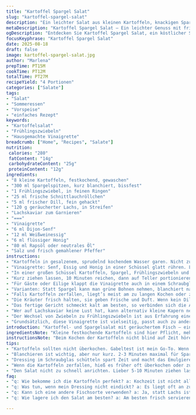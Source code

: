 ```yaml
---
title: "Kartoffel Spargel Salat"
slug: "kartoffel-spargel-salat"
description: "Ein leichter Salat aus kleinen Kartoffeln, knackigen Spargelspitzen und geräucherter Forelle, verfeinert mit frischen Kräutern und einer hausgemachten Senf-Honig-Vinaigrette. Die Kartoffeln werden vorgekocht und in Viertel geschnitten, damit sie die Aromen gut aufnehmen. Statt roten Zwiebeln nutze ich hier milde Frühlingszwiebeln, für einen weniger scharfen Geschmack. Die Forelle wird durch geräucherten Lachs ersetzt, eine schöne Variation mit feinem Aroma. Die Vinaigrette arbeitet mit Weißweinessig, Dijon-Senf und etwas Honig – kann gut mit Zitronensaft ergänzt werden, wenn es frischer sein soll. So bleiben Textur und Geschmack abwechslungsreich und der Salat eignet sich hervorragend als Vorspeise oder leichter Lunch."
metaDescription: "Kartoffel Spargel Salat – Ein leichter Genuss mit frischen Kräutern und geräuchertem Lachs, perfekt für Vorspeisen oder als Lunch."
ogDescription: "Entdecken Sie Kartoffel Spargel Salat, ein köstlicher Salat mit knackigen Spargelspitzen und geräuchertem Lachs – ideal für jeden Anlass."
focusKeyphrase: "Kartoffel Spargel Salat"
date: 2025-08-18
draft: false
image: kartoffel-spargel-salat.jpg
author: "Marlena"
prepTime: PT15M
cookTime: PT12M
totalTime: PT27M
recipeYield: "4 Portionen"
categories: ["Salate"]
tags:
- "Salat"
- "Sommeressen"
- "Vorspeise"
- "einfaches Rezept"
keywords:
- "Kartoffelsalat"
- "Frühlingszwiebeln"
- "Hausgemachte Vinaigrette"
breadcrumb: ["Home", "Recipes", "Salate"]
nutrition: 
 calories: "280"
 fatContent: "14g"
 carbohydrateContent: "25g"
 proteinContent: "12g"
ingredients:
- "8 kleine Kartoffeln, festkochend, gewaschen"
- "300 ml Spargelspitzen, kurz blanchiert, bissfest"
- "1 Frühlingszwiebel, in feinen Ringen"
- "25 ml frische Schnittlauchröllchen"
- "5 ml frischer Dill, fein gehackt"
- "120 g geräucherter Lachs, in Streifen"
- "Lachskaviar zum Garnieren"
- "==="
- "Vinaigrette"
- "6 ml Dijon-Senf"
- "12 ml Weißweinessig"
- "6 ml flüssiger Honig"
- "80 ml Rapsöl oder neutrales Öl"
- "Salz und frisch gemahlener Pfeffer"
instructions:
- "Kartoffeln in gesalzenem, sprudelnd kochendem Wasser garen. Nicht zu weich, sticht die Gabel mit leichtem Widerstand – circa 12 Minuten, aber nicht stur auf Zeit achten. Abgießen, sofort in kaltes Wasser tauchen, um Garprozess zu stoppen. Abtropfen lassen, in Viertel schneiden. Diese mutige Maßnahme macht die Textur interessanter; mehlige Sorten vermeiden, sonst zerfallen sie."
- "Vinaigrette: Senf, Essig und Honig in einer Schüssel glatt rühren. Langsam das Öl unterschlagen, bis die Mischung emulgiert. Mit Salz und Pfeffer abschmecken. Kein Öl auf einmal, sonst trennt sich die Emulsion. Falls zu dick, mit einem Spritzer Wasser verlängern. Das ist meine Rettung, falls es zu zäh oder zu sauer wird."
- "In einer großen Schüssel Kartoffeln, Spargel, Frühlingszwiebeln und Kräuter sanft vermengen. Empfehlung: Mit zwei Löffeln arbeiten, um die Kartoffelstücke nicht zu brechen. Vinaigrette darüber träufeln, vorsichtig untermischen. Probieren. Falls zu fade, nachwürzen; zu sauer dann etwas mehr Honig."
- "Kurz ziehen lassen, 10 Minuten reichen, dann auf Teller portionieren. Lachsstreifen darüber legen, mit Lachskaviar garnieren – sieht aus wie kleine Rubine."
- "Für Gäste oder Eilige klappt die Vinaigrette auch in einem Schraubglas schütteln, praktisch und schnell. Wird schön cremiger, fast wie meine Lieblings-Salatdressings im Bistro."
- "Varianten: Statt Spargel kann man grüne Bohnen nehmen, blanchiert natürlich, passt gut zu. Der geräucherte Lachs gibt einen kräftigeren Geschmack als Forelle; für milderen klappt auch gebratener Heilbutt."
- "Falls Kartoffeln zerfallen, liegt’s meist am zu langen Kochen oder zu viel Rühren beim Mischen. Rohe Zone vermeiden, aber Biss soll da sein. Meine Praxis: Fenstertest — wenn die Kartoffel noch etwas Widerstand gibt, perfekt; auf nichts mehr drücken."
- "Die Kräuter frisch halten, sie geben Frische und Duft. Wenn kein Dill greifbar, Rosmarin kann eine interessante Note bringen, aber vorsichtig dosieren."
- "Das fertige Gericht schmeckt kalt am besten, so verbinden sich die Aromen durchgezogen. Nicht zu lange stehen lassen, sonst werden Kartoffeln matschig."
- "Wer auf Lachskaviar keine Lust hat, kann alternativ kleine Kapern nehmen, die bringen salzige Überraschungsbisse."
- "Der Wechsel von Zwiebeln zu Frühlingszwiebeln ist aus Erfahrung eine Verbesserung: der Geschmack milder, der Salat dadurch ausbalancierter."
- "Grundsätzlich, diese Vinaigrette ist vielseitig, passt auch zu anderen Salaten mit Gemüse oder Fisch. Persönlich gebe ich oft noch einen Spritzer Zitronensaft dazu für mehr Frische."
introduction: "Kartoffel- und Spargelsalat mit geräuchertem Fisch – eine Kombination, die ich oft auf Märkten entdecke, aber selten so wie hier gemacht. Kartoffeln brauchen diese sanfte, aber bestimmte Kochweise, damit sie nicht zu weich werden. Spargel sollte noch knackig sein, nicht zerfallen im Dressing. Mit der langen Zeit in der Vinaigrette meinte ich früher, das wird matschig, aber zehn Minuten ziehen reicht, dann hat man beste Geschmackskombination. Geräucherter Lachs bringt Geschmackstiefe, etwas salzig und rauchig, etwas, das hier sehr gut mit Honig-Senf harmoniert. Meine Lieblingssalate entstehen oft durch kleine Erfahrungen im Alltag, durch zahlloses Probieren – auch mal mischen, nicht strikt einem Rezept folgen. Dieser Salat ist ehrlicher Genuss, unkompliziert und vielseitig."
ingredientsNote: "Kleine festkochende Kartoffeln sind hier Pflicht, mehlig gehen zwar, verlassen aber die gewünschte Textur, zerfallen gern. Die Spargelspitzen sollten nur kurz blanchiert werden, sonst verlieren sie die schöne Frische und Knackigkeit. Statt roten Zwiebeln empfehle ich milde Frühlingszwiebeln oder Schalotten, die geben weniger Schärfe und passen besser zum rauchigen Fisch. Der geräucherte Lachs ist eine persönliche Variante, Forelle kann ersetzt werden, je nachdem, was verfügbar ist. Für die Vinaigrette unbedingt gutes Öl verwenden, das den Geschmack nicht dominiert – Rapsöl klappt super. Honig nicht zu viel, sonst wird es zu süß. Kräuter frisch wählen, Dill ist ideal, aber Petersilie geht auch, Rosmarin sparsam dosieren, sonst nimmt er overhand. Wer keinen Lachskaviar mag, nimmt Kapern oder lässt es einfach weg. Die Mengen bei den Zutaten kann man anpassen, aber das Verhältnis von Kartoffeln zu Spargel ist entscheidend für die Harmonie im Salat."
instructionsNote: "Beim Kochen der Kartoffeln nicht blind auf Zeit hören, ich schwöre auf den Gabeltest – wenn die Kartoffel durch, aber noch fest ist. Danach unbedingt rasch in kaltem Wasser abschrecken, das stoppt das Nachgaren. Das Aufschneiden in Viertel bringt mehr Oberfläche, damit die Vinaigrette besser einziehen kann. Ebenso bei der Vinaigrette: Am besten Öl langsam einträufeln, weils sonst trennt; wenn doch passiert, kurz mit einem Schneebesen aufschlagen. Salz und Pfeffer kommen zum Schluss, Geschmack anpassen. Beim Vermengen mit den zarten Spargelspitzen vorsichtig bleiben, nicht zerdrücken – zwei Löffel, wie ein Hebeltrick, bewährt aus langjährigem Salat-Machen. Fische vorsichtig untermischen, sonst zerfallen die Streifen. Salat nicht zu früh anrichten, 5-10 Minuten ziehen lassen, aber nicht zu lange, sonst matschig. Für Deko die Eier vom Lachs oder Kapern zuletzt drauf. Für keine Überraschungen: Vorher probieren, ob Salz/Pfeffer passen. Wer wenig Zeit hat, kann Vinaigrette durch Shaken im Glas machen, zeitsparend und funktioniert immer – zum Schluss nochmal abschmecken. Basics beachten, dann geht der Salat immer gut."
tips:
- "Kartoffeln sollten nicht überkochen. Gabeltest ist mein Go-To. Wenn Widerstand vorhanden, gleich abgießen. Kaltes Wasser stoppt den Kochprozess. Die Textur bleibt knackig. Petersilie kann Dill ersetzen. Frische Kräuter sind Pflicht. Bei der Vinaigrette langsam Öl einrühren, sonst trennt sie sich. Eine spritzige Note – etwas Zitronensaft dazu."
- "Blanchieren ist wichtig, aber nur kurz. 2-3 Minuten maximal für Spargel; er muss noch farbenfroh und knackig bleiben. Und die Frühlingszwiebeln machen beim Dressing einen großen Unterschied. Mild im Geschmack, also gut passend zu Fisch. Kapern sind auch eine interessante Option. Vegetarier? Chamäleon mit gegrilltem Gemüse."
- "Dressing im Schraubglas schütteln spart Zeit und macht das Emulgieren einfach. Öl nach und nach rein. Wenn es zu dick wird, Spritzer Wasser hinzufügen. Wenn es zu sauer schmeckt, ein wenig mehr Honig. Ich teste immer nach, die Balance ist entscheidend. Zu viel Senf kann die Vinaigrette übersalzen. Immer zuerst probieren."
- "Wenn die Kartoffeln zerfallen, hieß es früher oft überkochen oder zu viel rühren. Lieber vorsichtig beim Mischen bleiben. Wenn die Vinaigrette schon gut gerührt war, dann vorsichtig unterheben. Mehrere Löffel nutzen, um den Druck zu verteilen. Arbeitsteilung macht oft den besten Salat aus."
- "Den Salat nicht zu schnell anrichten. Lieber 5-10 Minuten ziehen lassen. Aromen intensivieren sich dadurch. Aber im Kühlschrank nicht länger stehen lassen. Kartoffeln saugen sonst zu viel Dressing auf. Lachskaviar bringt Farbe – Alternativen wie Kapern sind ebenfalls toll. Mischen erlaubt keine starren Regeln; probieren geht vor."
faq:
- "q: Wie bekomme ich die Kartoffeln perfekt? a: Kochzeit ist nicht alles. Ich mache einen Gabeltest. Widerstand ist wichtig. Kaltes Wasser stoppt Kochprozess. Nicht zu weich sein."
- "q: Was tun, wenn mein Dressing nicht eindickt? a: Es liegt oft an zu schnellem Öl einrühren. Langsam hinzufügen. Wenn doch, mit einem Schneebesen nachmixen. Manchmal hilft auch Wasser, wenn es zu dick ist."
- "q: Kann ich eine andere Fischsorte verwenden? a: Ja, statt Lachs ist geräucherte Forelle eine Option. Auch gebratener Heilbutt passt. Alternativen sind oft köstlich. Variier mal."
- "q: Wie lagere ich den Salat am besten? a: Am besten frisch servieren. Wenn Reste bleiben, Kühlschrank. Aber nicht zu lange stehen lassen. Kartoffeln verlieren an Textur."

---
```

